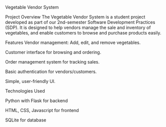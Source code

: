 Vegetable Vendor System

Project Overview
The Vegetable Vendor System is a student project developed as part of our 2nd-semester Software Development Practices (SDP). It is designed to help vendors manage the sale and inventory of vegetables, and enable customers to browse and purchase products easily.

Features
Vendor management: Add, edit, and remove vegetables.

Customer interface for browsing and ordering.

Order management system for tracking sales.

Basic authentication for vendors/customers.

Simple, user-friendly UI.

Technologies Used

Python with Flask for backend

HTML, CSS, Javascript for frontend

SQLite for database
